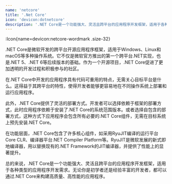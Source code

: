 ```yaml
---
name: 'netcore'
title: '.Net Core'
icon: 'devicon:dotnetcore'
description: '.NET Core是一个功能强大、灵活且跨平台的应用程序开发框架，适用于各种类型的应用程序开发需求。无论你是初学者还是经验丰富的开发者，都可以通过.NET Core来构建高质量、高性能的应用程序'
---
```


:Icon{name=devicon:netcore-wordmark .size-32}

.NET Core是微软开发的跨平台开源应用程序框架，适用于Windows、Linux和macOS等多种操作系统。它不仅是微软官方推出的第一个跨平台.NET实现，也是.NET 5、.NET 6等后续版本的基础。作为一个开源项目，.NET Core促进了更加透明的开发过程和积极参与的社区。

在.NET Core中开发的应用程序具有代码可重用的特点，无需关心目标平台是什么。这得益于其跨平台的特性，使得开发者能够更容易地在不同操作系统上部署和运行应用程序。

此外，.NET Core提供了灵活的部署方式。开发者可以选择依赖于框架的部署方式，此时应用程序依赖于安装了.NET Core的系统范围版本。或者选择自包含的部署方式，这种方式下应用程序会包含所有必要的.NET Core组件，无需在目标系统上预先安装.NET Core。

在功能层面，.NET Core包含了许多核心组件，如采用RyuJIT编译的运行平台Core CLR、编译器平台.NET Compiler Platform等。RyuJIT是微软发展的新式即地编译器，用以替换现有的.NET Framework的JIT编译器，并提供了性能上的显著提升。

总的来说，.NET Core是一个功能强大、灵活且跨平台的应用程序开发框架，适用于各种类型的应用程序开发需求。无论你是初学者还是经验丰富的开发者，都可以通过.NET Core来构建高质量、高性能的应用程序。

